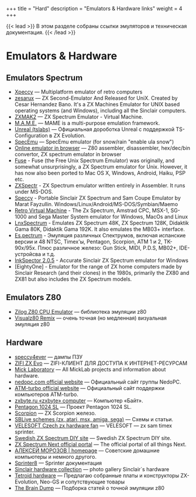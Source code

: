 +++
title = "Hard"
description = "Emulators & Hardware links"
weight = 4
+++

{{< lead >}}
В этом разделе собраны ссылки эмуляторов и техническая документация.
{{< /lead >}}


# Emulators & Hardware
## Emulators Spectrum
* [Xpeccy](https://github.com/samstyle/Xpeccy) — Multiplatform emulator of retro computers
* [zesarux](https://github.com/chernandezba/zesarux) — ZX Second-Emulator And Released for UniX. Created by Cesar Hernandez Bano. It's a ZX Machines Emulator for UNIX based operating systems (and Windows), including all the Sinclair computers.
* [ZXMAK2](https://github.com/zxmak/ZXMAK2) — ZX Spectrum Emulator - Virtual Machine.
* [M.A.M.E.](https://www.mamedev.org/) — MAME is a multi-purpose emulation framework.
* [Unreal (tslabs)](https://github.com/tslabs/zx-evo/tree/master/pentevo/unreal/Unreal) — Официальная дороботка Unreal с поддержкой TS-Configuration в ZX Evolution.
* [SpecEmu](http://www.emucr.com/2022/02/specemu-v32-build-20220221.html?m%3D1) — SpecEmu emulator (for snow/rain "enable ula snow")
* [Online emulator in browser](https://zxn.ru) — Z80 assembler, disassembler, hex/dec/bin convertor, ZX spectrum emulator in browser
* [Fuse](https://fuse-emulator.sourceforge.net/) - Fuse (the Free Unix Spectrum Emulator) was originally, and somewhat unsurprisingly, a ZX Spectrum emulator for Unix. However, it has now also been ported to Mac OS X, Windows, Android, Haiku, PSP etc.
* [ZXSpectr](https://github.com/chernandezba/zxspectr) - ZX Spectrum emulator written entirely in Assembler. It runs under MS-DOS.
* [Speccy](https://fms.komkon.org/Speccy/) - Portable Sinclair ZX Spectrum and Sam Coupe Emulator by Marat Fayzullin. Windows/Linux/Android/MS-DOS/Symbian/Maemo
* [Retro Virtual Machine](https://www.retrovirtualmachine.org/) - The Zx Spectrum, Amstrad CPC, MSX-1, SG-1000 and Sega Master System emulator for Windows, MacOs and Linux
* [LnxSpectrum](https://www.ilnx.cz/lnxsp/) - Emulates ZX Spectrum 48K, ZX Spectrum 128K, Didaktik Gama 80K, Didaktik Gama 192K. It also emulates the MB03+ interface.
* [Es.pectrum](https://habisoft.com/espectrum/EN.htm) - Эмуляция различных Спектрумов, включая испанские версии и 48 NTSC, Timex'ы, Pentagon, Scorpion, ATM 1 и 2, TK-90x/95x. Плюс различное железо: Gun Stick, MIDI, P.D.S, MB02+, IDE-устройсва и т.д.
* [InkSpector 2.0.5](http://www.inkland.org.uk/inkspector/index.htm) - Accurate Sinclair ZX Spectrum emulator for Windows
* [EightyOne] - Emulator for the range of ZX home computers made by Sinclair Research (and their clones) in the 1980s, primarily the ZX80 and ZX81 but also includes the ZX Spectrum models. 
## Emulators Z80
* [Zilog Z80 CPU Emulator](https://github.com/redcode/Z80) — библиотека эмуляции z80
* [Visualz80 Remix](https://floooh.github.io/visualz80remix/) — очень точная (но медленная) визуальная эмуляция z80
## Hardware
* [speccy4ever](https://speccy4ever.speccy.org/) — дампы ПЗУ
* [ZIFI ZX Evo](http://ts.retropc.ru/) — ZIFI-КЛИЕНТ ДЛЯ ДОСТУПА К ИНТЕРНЕТ-РЕСУРСАМ
* [Mick Laboratory](http://micklab.ru/) — All MickLab projects and information about hardware.
* [nedopc.com official website](http://nedopc.com/) — Официальный сайт группы NedoPC.
* [ATM-turbo official website](http://atmturbo.nedopc.com/) — Официальный сайт поддержки компьютеров ATM-turbo.
* [zxbyte.ru «zxbyte» computer](http://zxbyte.ru/) — Компьютер «Байт».
* [Pentagon 1024 SL](http://pentagon.nedopc.com/) — Проект Pentagon 1024 SL.
* [Scorpion](http://scorpion.ru/spectrum/hard/sc_hard.htm) — ZX Scorpion железо.
* [SBLive schemes (zx, atari, msx, amiga, sega)](http://sblive.narod.ru/) — Схемы и статьи.
* [VELESOFT Czech zx hardware fan](http://velesoft.speccy.cz/) — VELESOFT — zx sam timex sprinter.
* [Swedish ZX Spectrum DIY site](http://user.tninet.se/~vjz762w/) — Swedish ZX Spectrum DIY site.
* [ZX Spectrum Next official portal](http://www.specnext.com/) — The official portal of all things Next.
* [АЛЕКСЕЙ МОРОЗОВ | homepage](http://alemorf.ru/comps/index.html) — Советские домашние компьютеры и немного другого.
* [Sprinter8](http://sprinter8.org) — Sprinter документация
* [Sinclair hardware collection](https://www.tomdalby.com/retro/sinclair.html) — photo gallery Sinclair`s hardware
* [Tetroid hardware](http://tetroid.nedopc.com/) — Предлагаю собранные платы и конструкторы ZX-Evolution, Neo-GS и сопутствующие товары
* [The Brain Dump](https://floooh.github.io/archive/) — Подборка статей о точной эмуляции z80
